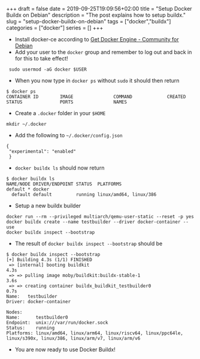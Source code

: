 +++ 
draft = false
date = 2019-09-25T19:09:56+02:00
title = "Setup Docker Buildx on Debian"
description = "The post explains how to setup buildx."
slug = "setup-docker-buildx-on-debian"
tags = ["docker","buildx"]
categories = ["docker"]
series = []
+++

- Install docker-ce according to [Get Docker Engine - Community for Debian](https://docs.docker.com/install/linux/docker-ce/debian/)
- Add your user to the `docker` group and remember to log out and back in for this to take effect!
```
 sudo usermod -aG docker $USER
```
- When you now type in `docker ps` without `sudo` it should then return
```
$ docker ps
CONTAINER ID        IMAGE               COMMAND             CREATED             STATUS              PORTS               NAMES
```
- Create a `.docker` folder in your `$HOME`
```
mkdir ~/.docker
```
- Add the following to `~/.docker/config.json`
```
{
 "experimental": "enabled"
 }
```
- `docker buildx ls` should now return
```
$ docker buildx ls
NAME/NODE DRIVER/ENDPOINT STATUS  PLATFORMS
default * docker                  
  default default         running linux/amd64, linux/386
```
- Setup a new buildx builder
```
docker run --rm --privileged multiarch/qemu-user-static --reset -p yes
docker buildx create --name testbuilder --driver docker-container --use
docker buildx inspect --bootstrap
```
- The result of `docker buildx inspect --bootstrap` should be
```
$ docker buildx inspect --bootstrap
[+] Building 4.3s (1/1) FINISHED                                                                                                                                                        
 => [internal] booting buildkit                                                                                                                                                    4.3s
 => => pulling image moby/buildkit:buildx-stable-1                                                                                                                                 3.6s
 => => creating container buildx_buildkit_testbuilder0                                                                                                                             0.7s
Name:   testbuilder
Driver: docker-container

Nodes:
Name:      testbuilder0
Endpoint:  unix:///var/run/docker.sock
Status:    running
Platforms: linux/amd64, linux/arm64, linux/riscv64, linux/ppc64le, linux/s390x, linux/386, linux/arm/v7, linux/arm/v6
```
- You are now ready to use Docker Buildx!
